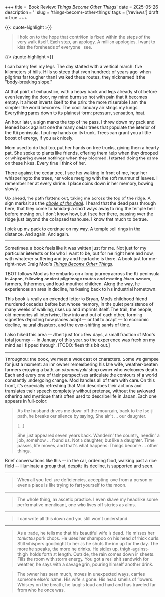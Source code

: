+++
title = 'Book Review: _Things Become Other Things_'
date = 2025-05-26
description = ''
slug = 'things-become-other-things'
tags = ['reviews']
draft = true
+++

{{< quote-highlight >}}

> I hold on to the hope that contrition is fixed within the steps of the very walk itself. Each step, an apology. A million apologies. I want to kiss the foreheads of everyone I see.

{{< /quote-highlight >}}

I can barely feel my legs. The day started with a vertical march: five kilometers of hills. Hills so steep that even hundreds of years ago, when pilgrims far tougher than I walked these routes, they nicknamed it the "body-breaking slope."

At that point of exhaustion, with a heavy back and legs already shot before even leaving the door, my mind burns so hot with pain that it becomes empty. It almost inverts itself to the pain: the more miserable I am, the simpler the world becomes. The cool January air stings my lungs. Everything pares down to its plainest form: pressure, sensation, heat.

An hour later, a sign marks the top of the pass. I threw down my pack and leaned back against one the many cedar trees that populate the interior of the Kii peninsula. I put my hands on its trunk. Trees can grant you a little boost of energy, if you ask nicely.

Mom used to do that too, put her hands on tree trunks, giving them a hearty pat. She spoke to plants like friends, offering them help when they drooped or whispering sweet nothings when they bloomed. I started doing the same on these hikes. Every time I think of her.

There against the cedar tree, I see her walking in front of me, hear her whispering to the trees, her voice merging with the soft murmur of leaves. I remember her at every shrine. I place coins down in her memory, bowing slowly.

Up ahead, the path flattens out, taking me across the top of the ridge. A sign marks it as the [_abode of the dead_](https://donnykimball.com/ogumotori-goe-17248b9adb29?srsltid=AfmBOor2NuIAF9pzri-WdOwoER-NSJpjVlBa_MDWluty-CQX_whIqV6y#:~:text=The%20Abode%20of%20the%C2%A0Dead). I heard that the dead pass through here, that they come to Amida-ji a short ways away to ring the temple bell before moving on. I don't know how, but I see her there, passing over the ridge just beyond the collapsed teahouse. I know that much to be true.

I pick up my pack to continue on my way. A temple bell rings in the distance. And again. And again.

---

Sometimes, a book feels like it was written just for me. Not just for my particular interests or for who I want to be, but for me right here and now, with whatever suffering and joy and heartache is there. A book just for me-right-now: Craig Mod's [_Things Become Other Things_](https://bookshop.org/a/97650/9780593732540).

TBOT follows Mod as he embarks on a long journey across the Kii peninsula in Japan, following ancient pilgrimage routes and meeting _kissa_ owners, farmers, fishermen, and loud-mouthed children. Along the way, he experiences an area in decline, harkening back to his industrial hometown.

This book is really an extended letter to Bryan, Mod’s childhood friend murdered decades before but whose memory, in the quiet persistence of many weeks of walking, rises up and imprints itself. The trail, the people, old memories all intertwine, flow into and out of each other, forming vignettes depicting how places adapt — or fail to adapt — to economic decline, natural disasters, and the ever-shifting sands of time.

I also hiked this area -- albeit just for a few days, a small fraction of Mod's total journey -- in January of this year, so the experience was fresh on my mind as I flipped through. \[TODO: flesh this bit out.]

---

Throughout the book, we meet a wide cast of characters. Some we glimpse for just a moment: an inn owner remembering his late wife, weather-beaten farmers enjoying a bath, an _okonomiyaki_ shop owner who welcomes death. Each and every one of their perspectives articulate the contours of a world constantly undergoing change. Mod handles all of them with care. On this front, it’s especially refreshing that Mod describes their actions and translates their speech completely without pretense, without the awkward othering and mystique that’s often used to describe life in Japan. Each one appears in full-color:

> As the husband drives me down off the mountain, back to the Ise-ji path, he breaks our silence by saying, She ain't ... our daughter.
>
> [...]
>
> She just appeared seven years back. Wanderin' the country, needin' a job, somehow ... found us. Not a daughter, but like a daughter. Time passes, life moves, and that's what happens: Things become ... other things.

Brief conversations like this -- in the car, ordering food, walking past a rice field -- illuminate a group that, despite its decline, is supported and seen.

---

> When all you feel are deficiencies, accepting love from a person or even a place is like trying to fart yourself to the moon.

---

> The whole thing, an ascetic practice. I even shave my head like some performative mendicant, one who lives off stories as alms.

---

> I can write all this down and you still won't understand.

---

> As a trade, he tells me that his beautiful wife is dead. He misses her _tonkatsu_ pork chops. He uses her shampoo on his head of thick curls. Still whispers goodnight to her as he shuts the inn up for the day. The more he speaks, the more he drinks. He sidles up, thigh-against-thigh, holds forth at length. Outside, the rain comes down in sheets. Fills the room with storm energy. You got a real shit sandwich for weather, he says with a savage grin, pouring himself another drink.

> The owner has seen much, moves in unexpected ways, carries someone else's name. His wife is gone. His head smells of flowers. Whiskey on the breath, he laughs loud and hard and has traveled far from who he once was.
